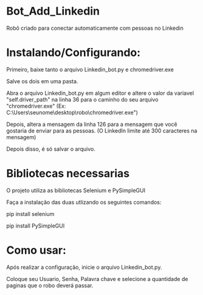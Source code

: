 # Bot_Add_Linkedin
 Robô criado para conectar automaticamente com pessoas no Linkedin

# Instalando/Configurando:

Primeiro, baixe tanto o arquivo Linkedin_bot.py e chromedriver.exe

Salve os dois em uma pasta.

Abra o arquivo Linkedin_bot.py em algum editor e altere o valor da variavel "self.driver_path" na linha 36 para o caminho do seu arquivo "chromedriver.exe" (Ex: C:\Users\seunome\desktop\robo\chromedriver.exe")

Depois, altera a mensagem da linha 126 para a mensagem que você gostaria de enviar para as pessoas. (O LinkedIn limite até 300 caracteres na mensagem)

Depois disso, é só salvar o arquivo.

# Bibliotecas necessarias

O projeto utiliza as bibliotecas Selenium e PySimpleGUI

Faça a instalação das duas utlizando os seguintes comandos:

pip install selenium

pip install PySimpleGUI

# Como usar:
 
 Após realizar a configuração, inicie o arquivo Linkedin_bot.py.
 
 Coloque seu Usuario, Senha, Palavra chave e selecione a quantidade de paginas que o robo deverá passar.

 